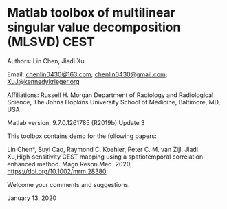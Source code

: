 # Matlab toolbox of multilinear singular value decomposition (MLSVD) CEST

Authors: Lin Chen, Jiadi Xu

Email: chenlin0430@163.com;  chenlin0430@gmail.com;  XuJ@kennedykrieger.org

Affiliations:
Russell H. Morgan Department of Radiology and Radiological Science, The Johns Hopkins University School of Medicine, Baltimore, MD, USA

Matlab version: 9.7.0.1261785 (R2019b) Update 3

This toolbox contains demo for the following papers:

Lin Chen*, Suyi Cao, Raymond C. Koehler, Peter C. M. van Zijl, Jiadi Xu,High‐sensitivity CEST mapping using a spatiotemporal correlation‐enhanced method. Magn Reson Med. 2020; https://doi.org/10.1002/mrm.28380

Welcome your comments and suggestions.

January 13, 2020

